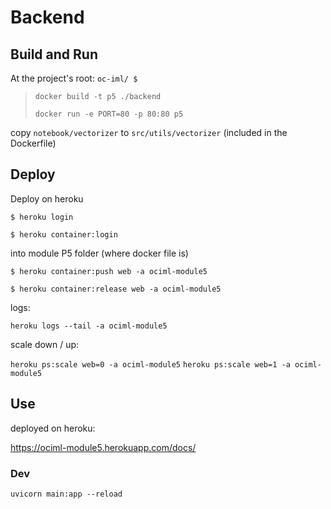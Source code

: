 # Backend


## Build and Run

At the project's root: `oc-iml/ $`

>`docker build -t p5 ./backend` 
>
>`docker run -e PORT=80 -p 80:80 p5`

copy `notebook/vectorizer` to `src/utils/vectorizer` (included in the Dockerfile)

## Deploy

Deploy on heroku

`$ heroku login`

`$ heroku container:login`


into module P5 folder (where docker file is)

`$ heroku container:push web -a ociml-module5 `

`$ heroku container:release web -a ociml-module5`

logs:

`heroku logs --tail -a ociml-module5`

scale down / up: 

`heroku ps:scale web=0 -a ociml-module5`
`heroku ps:scale web=1 -a ociml-module5`

## Use

deployed on heroku: 

<https://ociml-module5.herokuapp.com/docs/>


### Dev

`uvicorn main:app --reload`